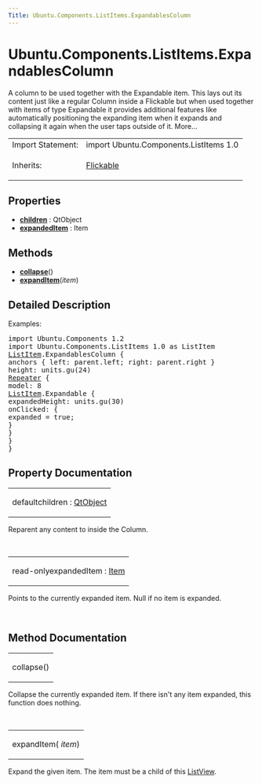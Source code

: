 ```yaml
---
Title: Ubuntu.Components.ListItems.ExpandablesColumn
---
```


# Ubuntu.Components.ListItems.ExpandablesColumn

<span class="subtitle"></span>
<!-- $$$ExpandablesColumn-brief -->
<p>A column to be used together with the Expandable item. This lays out its content just like a regular Column inside a Flickable but when used together with items of type Expandable it provides additional features like automatically positioning the expanding item when it expands and collapsing it again when the user taps outside of it. More...</p>
<!-- @@@ExpandablesColumn -->
<table class="alignedsummary">
<tr><td class="memItemLeft rightAlign topAlign"> Import Statement:</td><td class="memItemRight bottomAlign"> import Ubuntu.Components.ListItems 1.0</td></tr><tr><td class="memItemLeft rightAlign topAlign"> Inherits:</td><td class="memItemRight bottomAlign"> <p><a href="../sdk-14.10/QtQuick.Flickable.md">Flickable</a></p>
</td></tr></table><ul>
</ul>
<h2 id="properties">Properties</h2>
<ul>
<li class="fn"><b><b><a href="#children-prop">children</a></b></b> : QtObject</li>
<li class="fn"><b><b><a href="#expandedItem-prop">expandedItem</a></b></b> : Item</li>
</ul>
<h2 id="methods">Methods</h2>
<ul>
<li class="fn"><b><b><a href="#collapse-method">collapse</a></b></b>()</li>
<li class="fn"><b><b><a href="#expandItem-method">expandItem</a></b></b>(<i>item</i>)</li>
</ul>
<!-- $$$ExpandablesColumn-description -->
<h2 id="details">Detailed Description</h2>
</p>
<p>Examples:</p>
<pre class="qml">import Ubuntu.Components 1.2
import Ubuntu.Components.ListItems 1.0 as ListItem
<span class="type"><a href="Ubuntu.Components.ListItem.md">ListItem</a></span>.ExpandablesColumn {
<span class="type">anchors</span> { <span class="name">left</span>: <span class="name">parent</span>.<span class="name">left</span>; <span class="name">right</span>: <span class="name">parent</span>.<span class="name">right</span> }
<span class="name">height</span>: <span class="name">units</span>.<span class="name">gu</span>(<span class="number">24</span>)
<span class="type"><a href="../sdk-14.10/QtQuick.Repeater.md">Repeater</a></span> {
<span class="name">model</span>: <span class="number">8</span>
<span class="type"><a href="Ubuntu.Components.ListItem.md">ListItem</a></span>.Expandable {
<span class="name">expandedHeight</span>: <span class="name">units</span>.<span class="name">gu</span>(<span class="number">30</span>)
<span class="name">onClicked</span>: {
<span class="name">expanded</span> <span class="operator">=</span> <span class="number">true</span>;
}
}
}
}</pre>
<!-- @@@ExpandablesColumn -->
<h2>Property Documentation</h2>
<!-- $$$children -->
<table class="qmlname"><tr valign="top" id="children-prop"><td class="tblQmlPropNode"><p><span class="qmldefault">default</span><span class="name">children</span> : <span class="type"><a href="../sdk-14.10/QtQml.QtObject.md">QtObject</a></span></p></td></tr></table><p>Reparent any content to inside the Column.</p>
<!-- @@@children -->
<br/>
<!-- $$$expandedItem -->
<table class="qmlname"><tr valign="top" id="expandedItem-prop"><td class="tblQmlPropNode"><p><span class="qmlreadonly">read-only</span><span class="name">expandedItem</span> : <span class="type"><a href="../sdk-14.10/QtQuick.Item.md">Item</a></span></p></td></tr></table><p>Points to the currently expanded item. Null if no item is expanded.</p>
<!-- @@@expandedItem -->
<br/>
<h2>Method Documentation</h2>
<!-- $$$collapse -->
<table class="qmlname"><tr valign="top" id="collapse-method"><td class="tblQmlFuncNode"><p><span class="name">collapse</span>()</p></td></tr></table><p>Collapse the currently expanded item. If there isn't any item expanded, this function does nothing.</p>
<!-- @@@collapse -->
<br/>
<!-- $$$expandItem -->
<table class="qmlname"><tr valign="top" id="expandItem-method"><td class="tblQmlFuncNode"><p><span class="name">expandItem</span>(<i> item</i>)</p></td></tr></table><p>Expand the given item. The item must be a child of this <a href="../sdk-14.10/QtQuick.ListView.md">ListView</a>.</p>
<!-- @@@expandItem -->
<br/>
